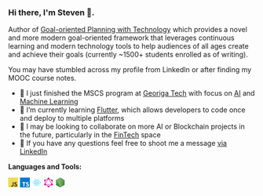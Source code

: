 ### Hi there, I'm Steven 👋.

Author of [Goal-oriented Planning with Technology](https://www.udemy.com/course/goal-oriented-framework/) which provides a novel and more modern goal-oriented framework that leverages continuous learning and modern technology tools to help audiences of all ages create and achieve their goals (currently ~1500+ students enrolled as of writing).

You may have stumbled across my profile from LinkedIn or after finding my MOOC course notes.

- 🔭 I just finished the MSCS program at [Georiga Tech](https://omscs.gatech.edu/) with focus on [AI](https://www.britannica.com/technology/artificial-intelligence) and [Machine Learning](https://mitsloan.mit.edu/ideas-made-to-matter/machine-learning-explained)
- 🌱 I’m currently learning [Flutter](https://flutter.dev/), which allows developers to code once and deploy to multiple platforms
- 👯 I may be looking to collaborate on more AI or Blockchain projects in the future, particularly in the [FinTech](https://www.investopedia.com/terms/f/fintech.asp) space
- 💬 If you have any questions feel free to shoot me a message [via LinkedIn](https://www.linkedin.com/in/stevenxchung/)

**Languages and Tools:**

<code><img height="20" src="https://raw.githubusercontent.com/github/explore/80688e429a7d4ef2fca1e82350fe8e3517d3494d/topics/javascript/javascript.png"></code>
<code><img height="20" src="https://raw.githubusercontent.com/github/explore/80688e429a7d4ef2fca1e82350fe8e3517d3494d/topics/typescript/typescript.png"></code>
<code><img height="20" src="https://raw.githubusercontent.com/github/explore/80688e429a7d4ef2fca1e82350fe8e3517d3494d/topics/react/react.png"></code>
<code><img height="20" src="https://raw.githubusercontent.com/github/explore/5c058a388828bb5fde0bcafd4bc867b5bb3f26f3/topics/graphql/graphql.png"></code>
<code><img height="20" src="https://raw.githubusercontent.com/github/explore/80688e429a7d4ef2fca1e82350fe8e3517d3494d/topics/nodejs/nodejs.png"></code>
